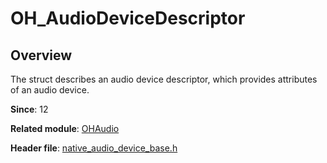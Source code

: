 # OH_AudioDeviceDescriptor

## Overview

The struct describes an audio device descriptor, which provides attributes of an audio device.

**Since**: 12

**Related module**: [OHAudio](capi-ohaudio.md)

**Header file**: [native_audio_device_base.h](capi-native-audio-device-base-h.md)
